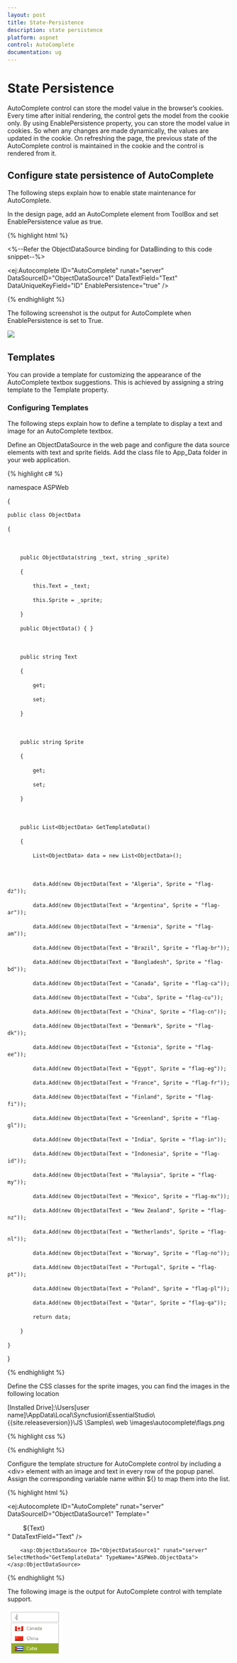 ```yaml
---
layout: post
title: State-Persistence
description: state persistence
platform: aspnet
control: AutoComplete
documentation: ug
---
```


# State Persistence

AutoComplete control can store the model value in the browser’s cookies. Every time after initial rendering, the control gets the model from the cookie only. By using EnablePersistence property, you can store the model value in cookies. So when any changes are made dynamically, the values are updated in the cookie. On refreshing the page, the previous state of the AutoComplete control is maintained in the cookie and the control is rendered from it.

## Configure state persistence of AutoComplete	

The following steps explain how to enable state maintenance for AutoComplete.

In the design page, add an AutoComplete element from ToolBox and set EnablePersistence value as true.

{% highlight html %}

<%--Refer the ObjectDataSource binding for DataBinding to this code snippet--%>

<ej:Autocomplete ID="AutoComplete" runat="server" DataSourceID="ObjectDataSource1" DataTextField="Text" DataUniqueKeyField="ID" EnablePersistence="true" /> 



{% endhighlight %}



The following screenshot is the output for AutoComplete when EnablePersistence is set to True.

![](State-Persistence_images/State-Persistence_img1.png)



## Templates

You can provide a template for customizing the appearance of the AutoComplete textbox suggestions. This is achieved by assigning a string template to the Template property.

### Configuring Templates

The following steps explain how to define a template to display a text and image for an AutoComplete textbox.

Define an ObjectDataSource in the web page and configure the data source elements with text and sprite fields. Add the class file to App_Data folder in your web application.

{% highlight c# %}

namespace ASPWeb

{

    public class ObjectData

    {



        public ObjectData(string _text, string _sprite)

        {

            this.Text = _text;

            this.Sprite = _sprite;

        }

        public ObjectData() { }



        public string Text

        {

            get;

            set;

        }



        public string Sprite

        {

            get;

            set;

        }



        public List<ObjectData> GetTemplateData()

        {

            List<ObjectData> data = new List<ObjectData>();



            data.Add(new ObjectData(Text = "Algeria", Sprite = "flag-dz"));

            data.Add(new ObjectData(Text = "Argentina", Sprite = "flag-ar"));

            data.Add(new ObjectData(Text = "Armenia", Sprite = "flag-am"));

            data.Add(new ObjectData(Text = "Brazil", Sprite = "flag-br"));

            data.Add(new ObjectData(Text = "Bangladesh", Sprite = "flag-bd"));

            data.Add(new ObjectData(Text = "Canada", Sprite = "flag-ca"));

            data.Add(new ObjectData(Text = "Cuba", Sprite = "flag-cu"));

            data.Add(new ObjectData(Text = "China", Sprite = "flag-cn"));

            data.Add(new ObjectData(Text = "Denmark", Sprite = "flag-dk"));

            data.Add(new ObjectData(Text = "Estonia", Sprite = "flag-ee"));

            data.Add(new ObjectData(Text = "Egypt", Sprite = "flag-eg"));

            data.Add(new ObjectData(Text = "France", Sprite = "flag-fr"));

            data.Add(new ObjectData(Text = "Finland", Sprite = "flag-fi"));

            data.Add(new ObjectData(Text = "Greenland", Sprite = "flag-gl"));

            data.Add(new ObjectData(Text = "India", Sprite = "flag-in"));

            data.Add(new ObjectData(Text = "Indonesia", Sprite = "flag-id"));

            data.Add(new ObjectData(Text = "Malaysia", Sprite = "flag-my"));

            data.Add(new ObjectData(Text = "Mexico", Sprite = "flag-mx"));

            data.Add(new ObjectData(Text = "New Zealand", Sprite = "flag-nz"));

            data.Add(new ObjectData(Text = "Netherlands", Sprite = "flag-nl"));

            data.Add(new ObjectData(Text = "Norway", Sprite = "flag-no"));

            data.Add(new ObjectData(Text = "Portugal", Sprite = "flag-pt"));

            data.Add(new ObjectData(Text = "Poland", Sprite = "flag-pl"));

            data.Add(new ObjectData(Text = "Qatar", Sprite = "flag-qa"));

            return data;

        }

    }

}



{% endhighlight %}



Define the CSS classes for the sprite images, you can find the images in the following location

[Installed Drive]:\Users\[user name]\AppData\Local\Syncfusion\EssentialStudio\ {{site.releaseversion}}\JS \Samples\ web \images\autocomplete\flags.png



{% highlight css %}

<style type="text/css">

        /* Sprite css for country flags */

        .flag

        {

            background: url("Styles/flags.png") no-repeat;

            float: left;

            height: 15px;

            margin-right: 10px;

            margin-top: 3px;

            width: 25px;

        }



        .flag.flag-am {background-position: -25px 0}

        .flag.flag-ar {background-position: -50px 0}

        .flag.flag-bd {background-position: -75px 0}

        .flag.flag-br {background-position: -100px 0}

        .flag.flag-ca {background-position: -125px 0}

        .flag.flag-cn {background-position: 0 -15px}

        .flag.flag-cu {background-position: -25px -15px}

        .flag.flag-dk {background-position: -50px -15px}

        .flag.flag-dz {background-position: -75px -15px}

        .flag.flag-ee {background-position: -100px -15px}

        .flag.flag-eg {background-position: -125px -15px}

        .flag.flag-es {background-position: 0 -30px}

        .flag.flag-fi {background-position: -25px -30px}

        .flag.flag-fr {background-position: -50px -30px}

        .flag.flag-gl {background-position: -75px -30px}

        .flag.flag-id {background-position: -100px -30px}

        .flag.flag-in {background-position: -125px -30px}

        .flag.flag-mx {background-position: 0 -45px}

        .flag.flag-my {background-position: -25px -45px}

        .flag.flag-nl {background-position: -50px -45px}

        .flag.flag-no {background-position: -75px -45px}

        .flag.flag-nz {background-position: -100px -45px}

        .flag.flag-pl {background-position: -125px -45px}

        .flag.flag-pt {background-position: 0 -60px}

        .flag.flag-qa {background-position: -25px -60px}

        .flag.flag-ro {background-position: -50px -60px}

        .flag.flag-sa {background-position: -75px -60px}

        .flag.flag-sg {background-position: -100px -60px}

        .flag.flag-th {background-position: -125px -60px}

        .flag.flag-tr {background-position: 0 -75px}

        .flag.flag-ua {background-position: -25px -75px}

        .flag.flag-us {background-position: -50px -75px}

        .flag.flag-uy {background-position: -75px -75px}

        .flag.flag-vn {background-position: -100px -75px}

        .flag.flag-ye {background-position: -125px -75px}

        .txt {

            display: table-cell;

            height: 20px;

            vertical-align: middle;

        }  

    </style>





{% endhighlight %}



Configure the template structure for AutoComplete control by including a &lt;div&gt; element with an image and text in every row of the popup panel. Assign the corresponding variable name within ${<field name>} to map them into the list.



{% highlight html %}

<ej:Autocomplete ID="AutoComplete" runat="server" DataSourceID="ObjectDataSource1" Template="<div class='flag ${Sprite}'> </div> <div class='txt'>${Text}</div>" DataTextField="Text" />

        <asp:ObjectDataSource ID="ObjectDataSource1" runat="server" SelectMethod="GetTemplateData" TypeName="ASPWeb.ObjectData"></asp:ObjectDataSource>



{% endhighlight %}





The following image is the output for AutoComplete control with template support.

![](State-Persistence_images/State-Persistence_img2.png)



